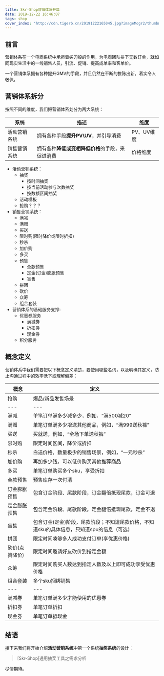 ```yaml
---
title: Skr-Shop营销体系开篇
date: 2019-12-22 16:46:07
tags: shop
cover_index: "http://cdn.tigerb.cn/20191222165045.jpg?imageMogr2/thumbnail/640x480!/format/webp/blur/1x0/quality/75|imageslim"
---
```


## 前言

营销体系在一个电商系统中承担着尖刀般的作用，为电商团队拼下无数订单，就如同现实生活中的一线销售人员，引流、促销、提高成单率和客单价。

一个营销体系拥有各种提升GMV的手段，并且仍然在不断的推陈出新，着实令人敬佩。

## 营销体系拆分

按照不同的维度，我们把营销体系划分为两大系统：

系统|描述|维度
---|---|---
活动营销系统|拥有各种手段**提升PV\UV**，并引导消费|PV、UV维度
销售营销系统|拥有各种**降低或变相降低价格**的手段，来促进消费|价格维度

- 活动营销系统：
    + 抽奖
        * 按时间抽奖
        * 按当前活动参与次数抽奖
        * 按数额区间抽奖
    + 活动模板
    + 抢购？？？
- 销售营销系统：
    + 满减
    + 满赠
    + 买送
    + 限时购(限时降价或限时折扣)
    + 秒杀
    + 加价购
    + 多买
    + 预售
        * 全款预售
        * 定金(订金)膨胀预售
        * 盲售
    + 拼团
    + 砍价
    + 众筹
    + 组合套装
- 营销体系的基础服务支撑:
    + 优惠券服务
        * 满减券
        * 折扣券
        * 现金券
    + 积分服务

## 概念定义

营销体系中我们需要把以下概念定义清楚，要使用哪些名词，以及明确其定义，防止沟通过程中的效率低下或理解偏差：

概念|定义
---|---
抢购|爆品/新品发售场景
---|---
满减|单笔订单满多少减多少，例如，“满500减20”
满赠|单笔订单满多少增送其他商品，例如，“满999送秋裤”
买送|买就送，例如，“全场下单送秋裤”
限时购|限定时间区间，降价或折扣
秒杀|白送价格，数量极少的销售场景，例如，“一元秒杀”
加价购|再加多少钱，可以低价购买其他推荐商品
多买|单笔订单购买多个sku，享受折扣
全款预售|预售库存一次付清
订金膨胀预售|包含订金阶段、尾款阶段，订金翻倍抵现尾款，订金可退
定金膨胀预售|包含定金阶段、尾款阶段，定金翻倍抵现尾款，定金不退
盲售|包含订金(定金)阶段，尾款阶段；不知道尾款价格，不知道sku的具体信息，只知道spu的信息（可选）
拼团|限定时间凑够多人成功支付订单(享优惠价格)
砍价(点赞降价)|限定时间邀请好友砍价到指定金额
众筹|限定时间购买人数达到指定人数及以上即可成功享受优惠价格
组合套装|多个sku捆绑销售
---|---
满减券|单笔订单满多少才能使用的优惠券
折扣券|单笔订单折扣
现金券|单笔订单抵现金

## 结语

接下来我们将开始介绍**活动营销系统**中第一个系统**抽奖系统**的设计：

> [Skr-Shop]通用抽奖工具之需求分析

尽情期待。

